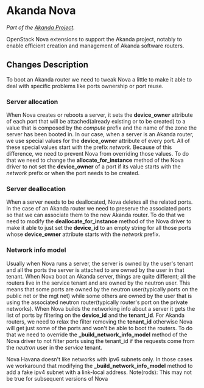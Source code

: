 # Akanda Nova

*Part of the [Akanda Project](https://github.com/dreamhost/akanda).*

OpenStack Nova extensions to support the Akanda project, notably to enable
efficient creation and management of Akanda software routers.


## Changes Description
To boot an Akanda router we need to tweak Nova a little to make it able to
deal with specific problems like ports ownership or port reuse.

### Server allocation
When Nova creates or reboots a server, it sets the **device_owner** attribute
of each port that will be attached(already existing or to be created) to
a value that is composed by the *compute* prefix and the name of the zone the
server has been booted in. In our case, when a server is an Akanda router, we
use special values for the **device_owner** attribute of every port. All
of these special values start with the prefix *network*. Because of this
difference, we need to prevent Nova from overriding those values.
To do that we need to change the **allocate_for_instance** method of
the Nova driver to not set the **device_owner** of a port if its value
starts with the *network* prefix or when the port needs to be created.

### Server deallocation
When a server needs to be deallocated, Nova deletes all the related ports.
In the case of an Akanda router we need to preserve the associated ports
so that we can associate them to the new Akanda router.
To do that we need to modify the **deallocate_for_instance** method of the
Nova driver to make it able to just set the **device_id** to an empty string
for all those ports whose **device_owner** attribute starts with the *network*
prefix.

### Network info model
Usually when Nova runs a server, the server is owned by the user's tenant and
all the ports the server is attached to are owned by the user in that tenant.
When Nova boot an Akanda server, things are quite different; all the routers
live in the service tenant and are owned by the neutron user. This means that
some ports are owned by the neutron user(typically ports on the public net or
the mgt net) while some others are owned by the user that is using the
associated neutron router(typically router's port on the private networks).
When Nova builds the networking info about a server it gets the list of
ports by filtering on the **device_id** and the **tenant_id**. For Akanda
routers, we need to relax the filter removing the **tenant_id** otherwise
Nova will get just some of the ports and won't be able to boot the routers.
To do that we need to override the **_build_network_info_model** method of the
Nova driver to not filter ports using the tenant_id if the requests come from the
*neutron* user in the *service* tenant.

Nova Havana doesn't like networks with ipv6 subnets only. In those cases we
workaround that modifying the **_build_network_info_model** method to add a fake
ipv4 subnet with a link-local address.
Note(rods): This may not be true for subsequent versions of Nova
